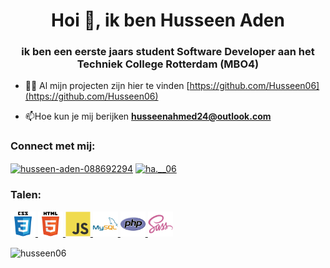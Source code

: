 <h1 align="center">Hoi 👋, ik ben Husseen Aden</h1>
<h3 align="center">ik ben een eerste jaars student Software Developer aan het Techniek College Rotterdam (MBO4)</h3>

- 👨‍💻 Al mijn projecten zijn hier te vinden [https://github.com/Husseen06](https://github.com/Husseen06)

- 📫Hoe kun je mij berijken **husseenahmed24@outlook.com**

<h3 align="left">Connect met mij:</h3>
<p align="left">
<a href="https://linkedin.com/in/husseen-aden-088692294" target="blank"><img align="center" src="https://raw.githubusercontent.com/rahuldkjain/github-profile-readme-generator/master/src/images/icons/Social/linked-in-alt.svg" alt="husseen-aden-088692294" height="30" width="40" /></a>
<a href="https://instagram.com/ha.__06" target="blank"><img align="center" src="https://raw.githubusercontent.com/rahuldkjain/github-profile-readme-generator/master/src/images/icons/Social/instagram.svg" alt="ha.__06" height="30" width="40" /></a>
</p>

<h3 align="left">Talen:</h3>
<p align="left"> <a href="https://www.w3schools.com/css/" target="_blank" rel="noreferrer"> <img src="https://raw.githubusercontent.com/devicons/devicon/master/icons/css3/css3-original-wordmark.svg" alt="css3" width="40" height="40"/> </a> <a href="https://www.w3.org/html/" target="_blank" rel="noreferrer"> <img src="https://raw.githubusercontent.com/devicons/devicon/master/icons/html5/html5-original-wordmark.svg" alt="html5" width="40" height="40"/> </a> <a href="https://developer.mozilla.org/en-US/docs/Web/JavaScript" target="_blank" rel="noreferrer"> <img src="https://raw.githubusercontent.com/devicons/devicon/master/icons/javascript/javascript-original.svg" alt="javascript" width="40" height="40"/> </a> <a href="https://www.mysql.com/" target="_blank" rel="noreferrer"> <img src="https://raw.githubusercontent.com/devicons/devicon/master/icons/mysql/mysql-original-wordmark.svg" alt="mysql" width="40" height="40"/> </a> <a href="https://www.php.net" target="_blank" rel="noreferrer"> <img src="https://raw.githubusercontent.com/devicons/devicon/master/icons/php/php-original.svg" alt="php" width="40" height="40"/> </a> <a href="https://sass-lang.com" target="_blank" rel="noreferrer"> <img src="https://raw.githubusercontent.com/devicons/devicon/master/icons/sass/sass-original.svg" alt="sass" width="40" height="40"/> </a> </p>

<p><img align="center" src="https://github-readme-stats.vercel.app/api/top-langs?username=husseen06&show_icons=true&locale=en&layout=compact" alt="husseen06" /></p>
